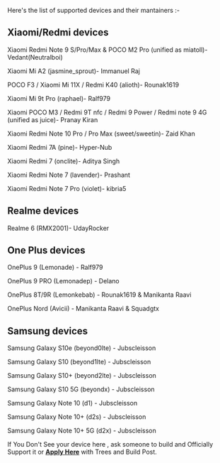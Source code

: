 Here's the list of supported devices and their mantainers :-

Xiaomi/Redmi devices                                                                              
-----------------------------------                                                                                     
Xiaomi Redmi Note 9 S/Pro/Max & POCO M2 Pro (unified as miatoll)- Vedant(Neutralboi)

Xiaomi Mi A2 (jasmine_sprout)- Immanuel Raj                                                                                                                                                             

POCO F3 / Xiaomi Mi 11X / Redmi K40  (alioth)- Rounak1619

Xiaomi Mi 9t Pro (raphael)- Ralf979                                                                                                        

Xiaomi POCO M3 / Redmi 9T nfc / Redmi 9 Power / Redmi note 9 4G (unified as juice)- Pranay Kiran                                           

Xiaomi Redmi Note 10 Pro / Pro Max (sweet/sweetin)- Zaid Khan                                                                               

Xiaomi Redmi 7A (pine)- Hyper-Nub

Xiaomi Redmi 7 (onclite)- Aditya Singh

Xiaomi Redmi Note 7 (lavender)- Prashant

Xiaomi Redmi Note 7 Pro (violet)- kibria5

Realme devices
------------------------------------------
Realme 6 (RMX2001)- UdayRocker    

One Plus devices
------------------------------------------
OnePlus 9 (Lemonade) - Ralf979

OnePlus 9 PRO (Lemonadep) - Delano

OnePlus 8T/9R (Lemonkebab) - Rounak1619 & Manikanta Raavi 

OnePlus Nord (Avicii) - Manikanta Raavi & Squadgtx

Samsung devices
------------------------------------------
Samsung Galaxy S10e (beyond0lte) - Jubscleisson

Samsung Galaxy S10 (beyond1lte) - Jubscleisson

Samsung Galaxy S10+ (beyond2lte) - Jubscleisson

Samsung Galaxy S10 5G (beyondx) - Jubscleisson

Samsung Galaxy Note 10 (d1) - Jubscleisson

Samsung Galaxy Note 10+ (d2s) - Jubscleisson

Samsung Galaxy Note 10+ 5G (d2x) - Jubscleisson

If You Don't See your device here , ask someone to build and Officially Support it or [**Apply Here**](https://t.me/heisinbug) with Trees and Build Post.
